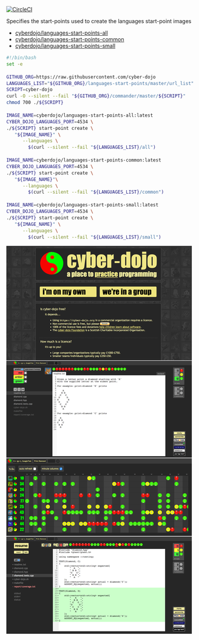 
[![CircleCI](https://circleci.com/gh/cyber-dojo/languages.svg?style=svg)](https://circleci.com/gh/cyber-dojo/languages-start-points)

Specifies the start-points used to create the languages start-point images
* [cyberdojo/languages-start-points-all](https://hub.docker.com/r/cyberdojo/languages-start-points-all)
* [cyberdojo/languages-start-points-common](https://hub.docker.com/r/cyberdojo/languages-start-points-common)
* [cyberdojo/languages-start-points-small](https://hub.docker.com/r/cyberdojo/languages-start-points-small)

```bash
#!/bin/bash
set -e

GITHUB_ORG=https://raw.githubusercontent.com/cyber-dojo
LANGUAGES_LIST="${GITHUB_ORG}/languages-start-points/master/url_list"
SCRIPT=cyber-dojo
curl -O --silent --fail "${GITHUB_ORG}/commander/master/${SCRIPT}"
chmod 700 ./${SCRIPT}

IMAGE_NAME=cyberdojo/languages-start-points-all:latest
CYBER_DOJO_LANGUAGES_PORT=4534 \
./${SCRIPT} start-point create \
   "${IMAGE_NAME}" \
      --languages \
        $(curl --silent --fail "${LANGUAGES_LIST}/all")

IMAGE_NAME=cyberdojo/languages-start-points-common:latest
CYBER_DOJO_LANGUAGES_PORT=4534 \
./${SCRIPT} start-point create \
   "${IMAGE_NAME}"\
      --languages \
        $(curl --silent --fail "${LANGUAGES_LIST}/common")

IMAGE_NAME=cyberdojo/languages-start-points-small:latest
CYBER_DOJO_LANGUAGES_PORT=4534 \
./${SCRIPT} start-point create \
   "${IMAGE_NAME}" \
      --languages \
        $(curl --silent --fail "${LANGUAGES_LIST}/small")
```

![cyber-dojo.org home page](https://github.com/cyber-dojo/cyber-dojo/blob/master/shared/home_page_snapshot.png)
